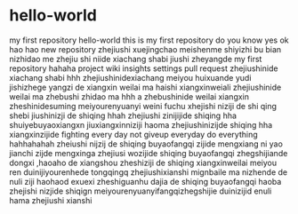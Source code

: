# hello-world
my first repository
hello-world
this is my first repository
do you know
yes
ok
hao hao 
new repository
zhejiushi  xuejingchao 
meishenme shiyizhi bu bian nizhidao me 
zhejiu shi niide xiachang shabi 
jiushi zheyangde 
my first repository hahaha 
project wiki 
insights
settings
pull request 
zhejiushinide xiachang
shabi
hhh 
zhejiushinidexiachang
meiyou huixuande yudi 
jishizhege yangzi de 
xiangxin weilai ma 
haishi xiangxinweiali 
zhejiushinide weilai ma 
zhebushi 
zhidao ma 
hhh a
zhebushinide weilai 
xiangxin zheshinidesuming 
meiyourenyuanyi weini fuchu 
xhejishi niziji de 
shi qing 
shebi 
jiushinizji de shiqing hhah 
zhejiushi zinijijide shiqing 
hha shuiyebuyaoxiangxn 
jiuxiangxinniziji 
haoma 
zhejiushinizijde shiqing 
hha 
xiangxinzijide 
fighting 
every day 
not giveup everyday do everything 
hahhahahah 
zheiushi nijzij de shiqing buyaofangqi zijide mengxiang 
ni yao jianchi zijde mengxinga
zhejiusi wozijide shiqing buyaofangqi zhegshijiande dongxi ,haoaho 
de xiangshou 
zheshiziji
de shiqing 
xiangxinweilai
meiyou ren duinijiyourenhede tongqingq 
zhejiushixianshi 
mignbaile ma 
nizhende de nuli ziji haohaod exuexi 
zheshiguanhu dajia de shiqing 
buyaofangqi 
haoba 
zhejishi nizjide shiqign 
meiyourenyuanyifangqizhegshijie 
duinizijid enuli 
hama 
zhejiushi xianshi 
